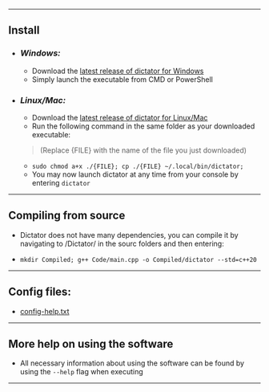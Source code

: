 ________________

## Install

  * ### _Windows:_
    - Download the [latest release of dictator for Windows](https://Github.com/FYI-PSA/Hat/releases/latest)
    - Simply launch the executable from CMD or PowerShell  

  * ### _Linux/Mac:_
    - Download the [latest release of dictator for Linux/Mac](https://Github.com/FYI-PSA/Hat/releases/latest)
    - Run the following command in the same folder as your downloaded executable:
    
    > (Replace {FILE} with the name of the file you just downloaded)

    * ```sudo chmod a+x ./{FILE}; cp ./{FILE} ~/.local/bin/dictator;```
    - You may now launch dictator at any time from your console by entering `dictator`

________________

## Compiling from source
  * Dictator does not have many dependencies, you can compile it by navigating to /Dictator/ in the sourc folders and then entering:
  
  * `mkdir Compiled; g++ Code/main.cpp -o Compiled/dictator --std=c++20`

________________

## Config files:
  * [config-help.txt](/Dictator/config-help.txt)

________________

## More help on using the software
  * All necessary information about using the software can be found by using the `--help` flag when executing

________________
